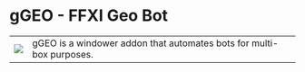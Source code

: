 # gGEO - FFXI Geo Bot
<table>
	<tr>
		<td><img style="float:left" src="https://i.imgur.com/jWqFHQ9.png"></img>
		<td>gGEO is a windower addon that automates bots for multi-box purposes.</td>
	</tr>
</table>
